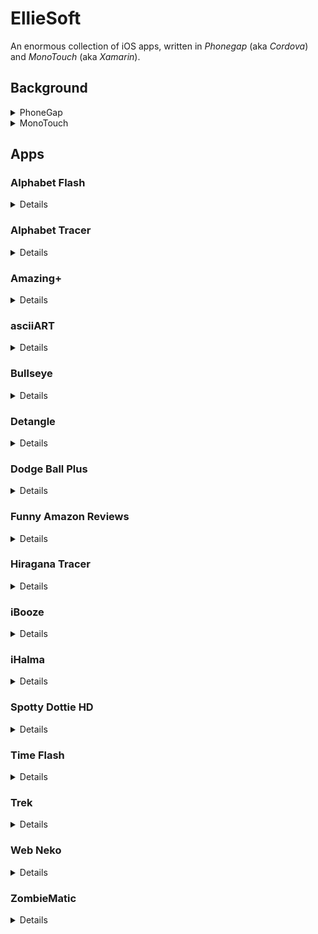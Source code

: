 # EllieSoft
An enormous collection of iOS apps, written in _Phonegap_ (aka _Cordova_) and _MonoTouch_ (aka _Xamarin_).

## Background
<details>
  <summary>PhoneGap</summary>

_PhoneGap_ was the framework which became _Cordova_ after it was acquired by _Adobe_.  This is essentially a
web page (_NSWebView_ on _iOS_) running locally.  _PhoneGap_ provides additional functionality to access
hardware on the host platform eg camera, pictures, contacts, but none of these apps needed that.

The main attraction of _PhoneGap_ is that it provides a reasonable way to develop cross-platform apps.
The downside is that not all native functionality is available or accessible.  Further, any UI is
constrained by what is available in a web page.  However, for the types of apps I was developing at the time, 
this was an acceptable compromise.

These were written c2008-c2011 and probably do not show the best practices for Javascript as I was just
learning Javascript and fumbling my way through.  However, in my defence,  "Shipping code trumps everything"!

</details>

<details>
  <summary>MonoTouch</summary>

_MonoTouch_ was a C# wrapper over _iOS_ APIs, originally developed by a team led by _Miguel de Icaza_ when he
was at _Novell_.  The project was cancelled and the team fired.  However, a clean room implementation emerged 
soon after in the form of _Xamarin_, featuring virtually all of the former _Novell_ team.  _Xamarin_ was an
immediate commercial success and soon merged their changes into the _MonoTouch_ code base.  _Microsoft_
eventually bought _Xamarin_ and, as they say, the rest is history!

The main attraction of _MonoTouch_ is using C# instead of _Objective-C_.  Further, it is possible to use many
existing .NET libraries.  The downside was the early versions were buggy and many _iOS_ APIs were not available.
However, much credit is due to the _MonoTouch_ team who were very responsive, iterated at a great rate, and
released new versions very often.

</details>

## Apps

### Alphabet Flash
<details>

<img src="AlphabetFlash/iOS/AppStore/AlphabetFlash.png" alt="Alphabet Flash" width="72" height="72"/>

'Alphabet Flash' is a fun app for children up to 5 years old to learn the shapes and sounds of the alphabet.


For those mums and dads in a rush, here's an executive summary of features:

- upper case letters
- lower case letters

- male voice
- female voice
- child voice
- phonic sound
- US and British pronounciations

- sequential letters
- random letter mode

- simple, intuitive interface

Let your child choose from several voice-overs including a special phonics voice. This lets your child learn the sound associated with each letter. 'Alphabet Flash' has pronounciations for US and British alphabets so your child learns the correct sounds for your location.

Start your child off by trying the alphabet in sequence.  Once he or she has mastered that, they can try the more challenging 'random' mode.

Large, fun buttons and a simple to use interface make it easy for your child to get started and stay engaged.

'Alphabet Flash' is a universal app, so it will work in native resolution on your iPhone, iPod Touch and iPad for the one price.</details>

### Alphabet Tracer
<details>
TODO
</details>

### Amazing+
<details>
TODO
</details>

### asciiART
<details>
TODO
</details>

### Bullseye
<details>
TODO
</details>

### Detangle
<details>
TODO
</details>

### Dodge Ball Plus
<details>
TODO
</details>

### Funny Amazon Reviews
<details>
TODO
</details>

### Hiragana Tracer
<details>
TODO
</details>

### iBooze
<details>
TODO
</details>

### iHalma
<details>
TODO
</details>

### Spotty Dottie HD
<details>
TODO
</details>

### Time Flash
<details>
TODO
</details>

### Trek
<details>
TODO
</details>

### Web Neko
<details>
TODO
</details>

### ZombieMatic
<details>
TODO
</details>
